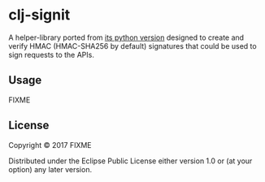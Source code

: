 # clj-signit

A helper-library ported from
[its python version](https://github.com/f0t0n/signit) designed to create and
verify HMAC (HMAC-SHA256 by default)
signatures that could be used to sign requests to the APIs.

## Usage

FIXME

## License

Copyright © 2017 FIXME

Distributed under the Eclipse Public License either version 1.0 or (at
your option) any later version.
